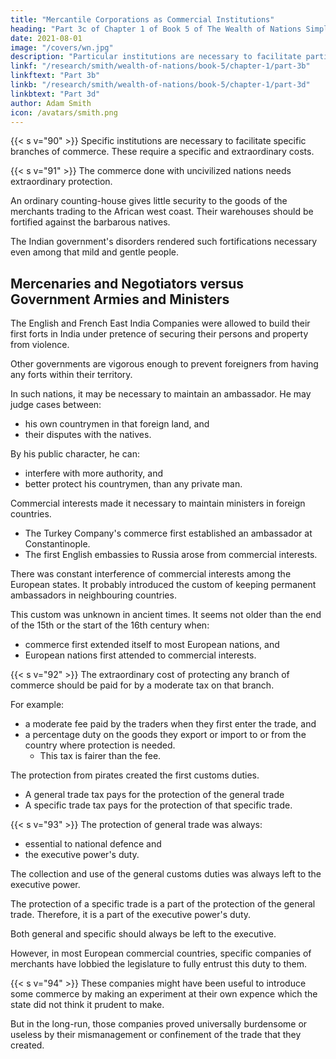 ```yaml
---
title: "Mercantile Corporations as Commercial Institutions"
heading: "Part 3c of Chapter 1 of Book 5 of The Wealth of Nations Simplified"
date: 2021-08-01
image: "/covers/wn.jpg"
description: "Particular institutions are necessary to facilitate particular branches of commerce"
linkf: "/research/smith/wealth-of-nations/book-5/chapter-1/part-3b"
linkftext: "Part 3b"
linkb: "/research/smith/wealth-of-nations/book-5/chapter-1/part-3d"
linkbtext: "Part 3d"
author: Adam Smith
icon: /avatars/smith.png
---
```




{{< s v="90" >}} Specific institutions are necessary to facilitate specific branches of commerce. These require a specific and extraordinary costs.


{{< s v="91" >}} The commerce done with uncivilized nations needs extraordinary protection.

An ordinary counting-house gives little security to the goods of the merchants trading to the African west coast. Their warehouses should be fortified against the barbarous natives.

The Indian government's disorders rendered such fortifications necessary even among that mild and gentle people.


## Mercenaries and Negotiators versus Government Armies and Ministers

The English and French East India Companies were allowed to build their first forts in India under pretence of securing their persons and property from violence.

Other governments are vigorous enough to prevent foreigners from having any forts within their territory.

In such nations, it may be necessary to maintain an ambassador. He may judge cases between: 
<!-- decide, according to their own customs: -->
- <!-- the differences among  -->his own countrymen in that foreign land, and
- their disputes with the natives.

By his public character, he can:
- interfere with more authority, and
- better protect his countrymen, than any private man.

Commercial interests made it necessary to maintain ministers in foreign countries.
- The Turkey Company's commerce first established an ambassador at Constantinople.
- The first English embassies to Russia arose from commercial interests.

There was constant interference of commercial interests among the European states. It probably introduced the custom of keeping permanent ambassadors in neighbouring countries.

This custom was unknown in ancient times. It seems not older than the end of the 15th or the start of the 16th century when:
- commerce first extended itself to most European nations, and
- European nations first attended to commercial interests.



{{< s v="92" >}} The extraordinary cost of protecting any branch of commerce should be paid for by a moderate tax on that branch.

For example:
- a moderate fee paid by the traders when they first enter the trade, and
- a percentage duty on the goods they export or import to or from the country where protection is needed.
  - This tax is fairer <!-- more equal --> than the fee. <!-- moderate fine. -->

The protection from pirates <!-- and free-booters --> created the first customs duties.
- A general trade tax pays for the protection of the general trade
- A specific trade tax pays for the protection of that specific trade.


{{< s v="93" >}} The protection of general trade was always:
- essential to national defence and
- the executive power's duty.

The collection and use of the general customs duties was always left to the executive power. 

The protection of a specific trade is a part of the protection of the general trade. Therefore, it is a part of the executive power's duty. 

Both general and specific should always be left to the executive. 

However, in most European commercial countries, specific companies of merchants have lobbied <!-- persuaded --> the legislature to fully entrust this duty to them.

{{< s v="94" >}} These companies might have been useful to introduce some commerce by making an experiment at their own expence which the state did not think it prudent to make.

But in the long-run, those companies proved universally burdensome or useless by their mismanagement or confinement of the trade that they created.


